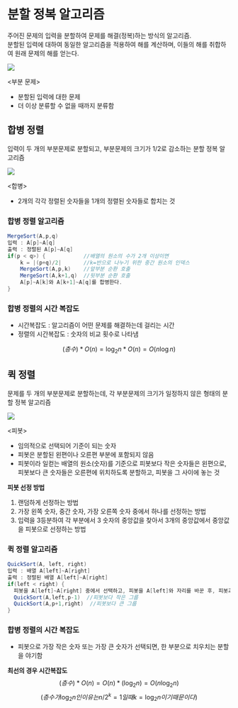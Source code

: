 # 분할 정복 알고리즘

주어진 문제의 입력을 분할하여 문제를 해결(정복)하는 방식의 알고리즘.  
분할된 입력에 대하여 동일한 알고리즘을 적용하여 해를 계산하며, 이들의 해를 취합하여 원래 문제의 해를 얻는다.  

![](https://search.pstatic.net/common/?src=http%3A%2F%2Fblogfiles.naver.net%2F20130730_229%2Fseiyeonyim_1375181514750MO9jR_JPEG%2F%25C1%25A6%25B8%25F1_%25BE%25F8%25C0%25BD-3.jpg&type=sc960_832)  

  \<부분 문제\>  
* 분할된 입력에 대한 문제  
* 더 이상 분류할 수 없을 때까지 분류함    

## 합병 정렬
입력이 두 개의 부분문제로 분할되고, 부분문제의 크기가 1/2로 감소하는 분할 정복 알고리즘  

![](https://search.pstatic.net/common/?src=http%3A%2F%2Fblogfiles.naver.net%2FMjAyMDA3MzBfOTAg%2FMDAxNTk2MDcxMTY3Mzkw.HBZBJDLMu2fM7CcS_jBAbfI8mmHSaMZDzGp75iKUTHog.Y5exv5QkBOV_2V1B6zORlBjX_OCPIpnptnD89FF3cr8g.PNG.wongoni%2F%25C4%25B8%25C3%25B3.PNG&type=a340)  

\<합병\>
* 2개의 각각 정렬된 숫자들을 1개의 정렬된 숫자들로 합치는 것  

### 합병 정렬 알고리즘  
```java
MergeSort(A,p,q)  
입력 : A[p]~A[q]  
출력 : 정렬된 A[p]~A[q]  
if(p < q>) {            //배열의 원소의 수가 2개 이상이면
    k = |(p+q)/2|       //k=반으로 나누기 위한 중간 원소의 인덱스
    MergeSort(A,p,k)    //앞부분 순환 호출
    MergeSort(A,k+1,q)  //뒷부분 순환 호출
    A[p]~A[k]와 A[k+1]~A[q]를 합병한다.  
}
```

### 합병 정렬의 시간 복잡도  

* 시간복잡도 : 알고리즘이 어떤 문제를 해결하는데 걸리는 시간  
* 정렬의 시간복잡도 : 숫자의 비교 횟수로 나타냄

$$(층수) * O(n) = \log_2n * O(n) = O(n\log n)$$


## 퀵 정렬
문제를 두 개의 부분문제로 분할하는데, 각 부분문제의 크기가 일정하지 않은 형태의 분할 정복 알고리즘  

![](https://search.pstatic.net/common/?src=http%3A%2F%2Fblogfiles.naver.net%2FMjAyMTAxMDFfMTA5%2FMDAxNjA5NTAxNzkzMjYx.5-lxR0sFwTfga8VYs7tmjYQ2tRHGwQzAR1don6EKgV8g.jTeydeOzplsKuJNBQz7B4uwjl_5NqzUcXqNGHU5GuYEg.JPEG.bakarim0309%2Fbasic2.jpg&type=a340)

\<피봇\>  
* 임의적으로 선택되어 기준이 되는 숫자  
* 피봇은 분할된 왼편이나 오른편 부분에 포함되지 않음
* 피봇이라 일컫는 배열의 원소(숫자)를 기준으로 피봇보다 작은 숫자들은 왼편으로, 피봇보다 큰 숫자들은 오른편에 위치하도록 분할하고, 피봇을 그 사이에 놓는 것  


**피봇 선정 방법**  
1. 랜덤하게 선정하는 방법
2. 가장 왼쪽 숫자, 중간 숫자, 가장 오른쪽 숫자 중에서 하나를 선정하는 방법
3. 입력을 3등분하여 각 부분에서 3 숫자의 중앙값을 찾아서 3개의 중앙값에서 중앙값을 피봇으로 선정하는 방법  
  
  
### 퀵 정렬 알고리즘  

```java
QuickSort(A, left, right)
입력 : 배열 A[left]~A[right]
출력 : 정렬된 배열 A[left]~A[right]
if(left < right) {
  피봇을 A[left]~A[right] 중에서 선택하고, 피봇을 A[left]와 자리를 바꾼 후, 피봇과 배열의 각 원소를 비교하여 피봇보다 작은 숫자들은 A[left]~A[p-1]로 옮기고, 피봇보다 큰 숫자들은 A[p+1]~A[right]로 옮기며, 피봇은 A[p]에 놓는다. 
  QuickSort(A,left,p-1)  //피봇보다 작은 그룹
  QuickSort(A,p+1,right)  //피봇보다 큰 그룹
}
```

### 합병 정렬의 시간 복잡도  

* 피봇으로 가장 작은 숫자 또는 가장 큰 숫자가 선택되면, 한 부분으로 치우치는 분할을 야기함

**최선의 경우 시간복잡도**
$$(층수) * O(n) = O(n) * (\log_2n) = O(n\log_2n)$$ 
$$(층수가 \log_2n인 이유는 n/2^k=1 일 때 k=\log_2n이기 때문이다)$$